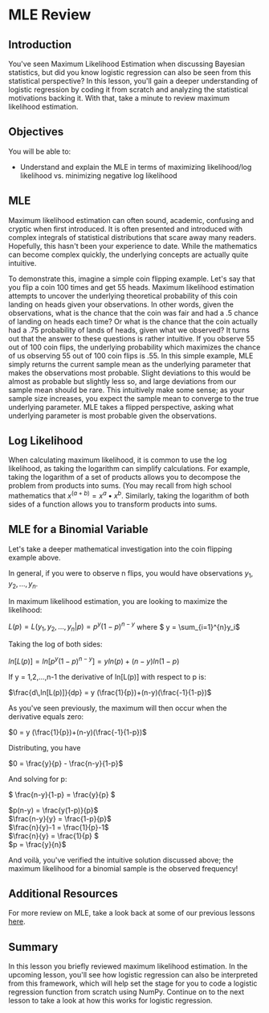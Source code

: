 
# MLE Review

## Introduction

You've seen Maximum Likelihood Estimation when discussing Bayesian statistics, but did you know logistic regression can also be seen from this statistical perspective? In this lesson, you'll gain a deeper understanding of logistic regression by coding it from scratch and analyzing the statistical motivations backing it. With that, take a minute to review maximum likelihood estimation.

## Objectives

You will be able to:
* Understand and explain the MLE in terms of maximizing likelihood/log likelihood vs. minimizing negative log likelihood

## MLE

Maximum likelihood estimation can often sound, academic, confusing and cryptic when first introduced. It is often presented and introduced with complex integrals of statistical distributions that scare away many readers. Hopefully, this hasn't been your experience to date. While the mathematics can become complex quickly, the underlying concepts are actually quite intuitive.

To demonstrate this, imagine a simple coin flipping example. Let's say that you flip a coin 100 times and get 55 heads. Maximum likelihood estimation attempts to uncover the underlying theoretical probability of this coin landing on heads given your observations. In other words, given the observations, what is the chance that the coin was fair and had a .5 chance of landing on heads each time? Or what is the chance that the coin actually had a .75 probability of lands of heads, given what we observed? It turns out that the answer to these questions is rather intuitive. If you observe 55 out of 100 coin flips, the underlying probability which maximizes the chance of us observing 55 out of 100 coin flips is .55. In this simple example, MLE simply returns the current sample mean as the underlying parameter that makes the observations most probable. Slight deviations to this would be almost as probable but slightly less so, and large deviations from our sample mean should be rare. This intuitively make some sense; as your sample size increases, you expect the sample mean to converge to the true underlying parameter. MLE takes a flipped perspective, asking what underlying parameter is most probable given the observations.

## Log Likelihood

When calculating maximum likelihood, it is common to use the log likelihood, as taking the logarithm can simplify calculations. For example, taking the logarithm of a set of products allows you to decompose the problem from products into sums. (You may recall from high school mathematics that $x^{(a+b)} = x^a \bullet x^b$. Similarly, taking the logarithm of both sides of a function allows you to transform products into sums. 

## MLE for a Binomial Variable

Let's take a deeper mathematical investigation into the coin flipping example above. 

In general, if you were to observe n flips, you would have observations $y_1, y_2, ..., y_n$.

In maximum likelihood estimation, you are looking to maximize the likelihood:  

$L(p) = L(y_1, y_2, ..., y_n | p) = p^y (1-p)^{n-y}$  where $ y = \sum_{i=1}^{n}y_i$

Taking the log of both sides:  

$ln[L(p)] = ln[p^y (1-p)^{n-y}] = y ln(p)+(n-y)ln(1-p)$

If y = 1,2,...,n-1 the derivative of ln[L(p)] with respect to p is:

$\frac{d\,ln[L(p)]}{dp} = y (\frac{1}{p})+(n-y)(\frac{-1}{1-p})$  

As you've seen previously, the maximum will then occur when the derivative equals zero:  

$0 = y (\frac{1}{p})+(n-y)(\frac{-1}{1-p})$

Distributing, you have

$0 = \frac{y}{p} - \frac{n-y}{1-p}$

And solving for p: 

$ \frac{n-y}{1-p} = \frac{y}{p} $

$p(n-y) = \frac{y(1-p)}{p}$  
$\frac{n-y}{y} = \frac{1-p}{p}$  
$\frac{n}{y}-1 = \frac{1}{p}-1$  
$\frac{n}{y} = \frac{1}{p} $  
$p = \frac{y}{n}$  

And voilà, you've verified the intuitive solution discussed above; the maximum likelihood for a binomial sample is the observed frequency!
 
## Additional Resources

For more review on MLE, take a look back at some of our previous lessons [here](https://github.com/learn-co-curriculum/dsc-2-21-11-PE-MLE).
## Summary

In this lesson you briefly reviewed maximum likelihood estimation. In the upcoming lesson, you'll see how logistic regression can also be interpreted from this framework, which will help set the stage for you to code a logistic regression function from scratch using NumPy. Continue on to the next lesson to take a look at how this works for logistic regression.
